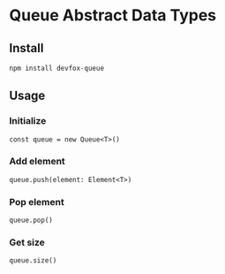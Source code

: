 # Queue Abstract Data Types

## Install

```bash
npm install devfox-queue
```

## Usage

### Initialize

`const queue = new Queue<T>()`

### Add element

`queue.push(element: Element<T>)`

### Pop element

`queue.pop()`

### Get size

`queue.size()`
